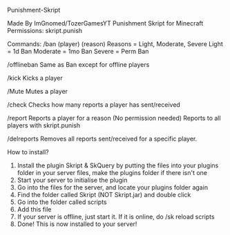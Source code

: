 Punishment-Skript

Made By ImGnomed/TozerGamesYT
Punishment Skript for Minecraft
Permissions: skript.punish

Commands: /ban (player) (reason)
Reasons = Light, Moderate, Severe
Light = 1d Ban
Moderate = 1mo Ban
Severe = Perm Ban

/offlineban <player> <reason>
Same as Ban except for offline players

/kick <player>
Kicks a player

/Mute <player>
Mutes a player

/check <player>
Checks how many reports a player has sent/received

/report <player> <reason>
Reports a player for a reason (No permission needed)
Reports to all players with skript.punish

/delreports <player>
Removes all reports sent/received for a specific player.

How to install?
1. Install the plugin Skript & SkQuery by putting the files into your plugins folder in your server files, make the plugins folder if there isn't one
2. Start your server to initialise the plugin
3. Go into the files for the server, and locate your plugins folder again
4. Find the folder called Skript (NOT Skript.jar) and double click
5. Go into the folder called scripts
6. Add this file
7. If your server is offline, just start it. If it is online, do /sk reload scripts
8. Done! This is now installed to your server!
